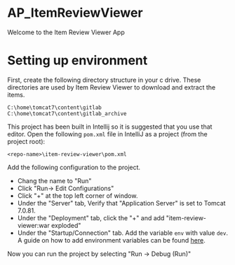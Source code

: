 # AP_ItemReviewViewer
Welcome to the Item Review Viewer App

# Setting up environment
First, create the following directory structure in your c drive. These directories are used by Item Review Viewer to download and extract the items.
```
C:\home\tomcat7\content\gitlab
C:\home\tomcat7\content\gitlab_archive
```
This project has been built in Intellij so it is suggested that you use that editor. Open the following `pom.xml` file in IntelliJ as a project (from the project root):
```
<repo-name>\item-review-viewer\pom.xml
```
Add the following configuration to the project.
- Chang the name to "Run"
- Click "Run-> Edit Configurations"
- Click "+" at the top left corner of window.
- Under the "Server" tab, Verify that "Application Server" is set to Tomcat 7.0.81.
- Under the "Deployment" tab, click the "+" and add "item-review-viewer:war exploded"
- Under the "Startup/Connection" tab. Add the variable `env` with value `dev`. A guide on how to add environment variables can be found [here](https://www.jetbrains.com/help/idea/run-debug-configuration-application.html#1).

Now you can run the project by selecting "Run -> Debug (Run)"

